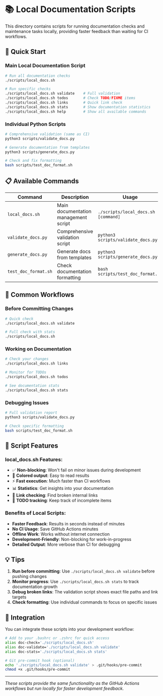 # 📚 Local Documentation Scripts

This directory contains scripts for running documentation checks and maintenance tasks locally, providing faster feedback than waiting for CI workflows.

## 🚀 Quick Start

### Main Local Documentation Script
```bash
# Run all documentation checks
./scripts/local_docs.sh

# Run specific checks
./scripts/local_docs.sh validate    # Full validation
./scripts/local_docs.sh todos       # Check TODO/FIXME items  
./scripts/local_docs.sh links       # Quick link check
./scripts/local_docs.sh stats       # Show documentation statistics
./scripts/local_docs.sh help        # Show all available commands
```

### Individual Python Scripts
```bash
# Comprehensive validation (same as CI)
python3 scripts/validate_docs.py

# Generate documentation from templates
python3 scripts/generate_docs.py

# Check and fix formatting
bash scripts/test_doc_format.sh
```

## 📋 Available Commands

| Command | Description | Usage |
|---------|-------------|-------|
| `local_docs.sh` | Main documentation management script | `./scripts/local_docs.sh [command]` |
| `validate_docs.py` | Comprehensive validation script | `python3 scripts/validate_docs.py` |
| `generate_docs.py` | Generate docs from templates | `python3 scripts/generate_docs.py` |
| `test_doc_format.sh` | Check documentation formatting | `bash scripts/test_doc_format.sh` |

## 🎯 Common Workflows

### Before Committing Changes
```bash
# Quick check
./scripts/local_docs.sh validate

# Full check with stats
./scripts/local_docs.sh
```

### Working on Documentation
```bash
# Check your changes
./scripts/local_docs.sh links

# Monitor for TODOs
./scripts/local_docs.sh todos

# See documentation stats
./scripts/local_docs.sh stats
```

### Debugging Issues
```bash
# Full validation report
python3 scripts/validate_docs.py

# Check specific formatting
bash scripts/test_doc_format.sh
```

## 🔧 Script Features

### local_docs.sh Features:
- ✅ **Non-blocking**: Won't fail on minor issues during development
- 🎨 **Colored output**: Easy to read results
- ⚡ **Fast execution**: Much faster than CI workflows
- 📊 **Statistics**: Get insights into your documentation
- 🔗 **Link checking**: Find broken internal links
- 📝 **TODO tracking**: Keep track of incomplete items

### Benefits of Local Scripts:
- **Faster Feedback**: Results in seconds instead of minutes
- **No CI Usage**: Save GitHub Actions minutes
- **Offline Work**: Works without internet connection
- **Development-Friendly**: Non-blocking for work-in-progress
- **Detailed Output**: More verbose than CI for debugging

## 💡 Tips

1. **Run before committing**: Use `./scripts/local_docs.sh validate` before pushing changes
2. **Monitor progress**: Use `./scripts/local_docs.sh stats` to track documentation growth
3. **Debug broken links**: The validation script shows exact file paths and link targets
4. **Check formatting**: Use individual commands to focus on specific issues

## 🚀 Integration

You can integrate these scripts into your development workflow:

```bash
# Add to your .bashrc or .zshrc for quick access
alias doc-check='./scripts/local_docs.sh'
alias doc-validate='./scripts/local_docs.sh validate'  
alias doc-stats='./scripts/local_docs.sh stats'

# Git pre-commit hook (optional)
echo './scripts/local_docs.sh validate' > .git/hooks/pre-commit
chmod +x .git/hooks/pre-commit
```

---

*These scripts provide the same functionality as the GitHub Actions workflows but run locally for faster development feedback.*
